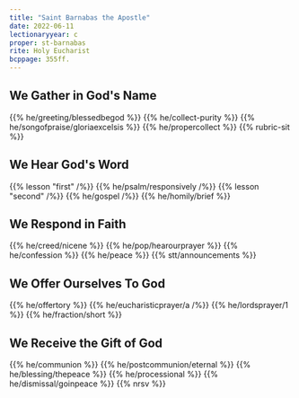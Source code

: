 ```yaml
---
title: "Saint Barnabas the Apostle"
date: 2022-06-11
lectionaryyear: c
proper: st-barnabas
rite: Holy Eucharist
bcppage: 355ff.
---
```


## We Gather in God's Name
{{% he/greeting/blessedbegod %}}
{{% he/collect-purity %}}
{{% he/songofpraise/gloriaexcelsis %}}
{{% he/propercollect %}}
{{% rubric-sit %}}

## We Hear God's Word
{{% lesson "first" /%}}
{{% he/psalm/responsively /%}}
{{% lesson "second" /%}}
{{% he/gospel /%}}
{{% he/homily/brief %}}

## We Respond in Faith
{{% he/creed/nicene %}}
{{% he/pop/hearourprayer %}}
{{% he/confession %}}
{{% he/peace %}}
{{% stt/announcements %}}

## We Offer Ourselves To God
{{% he/offertory %}}
{{% he/eucharisticprayer/a /%}}
{{% he/lordsprayer/1 %}}
{{% he/fraction/short %}}

## We Receive the Gift of God
{{% he/communion %}}
{{% he/postcommunion/eternal %}}
{{% he/blessing/thepeace %}}
{{% he/processional %}}
{{% he/dismissal/goinpeace %}}
{{% nrsv %}}

